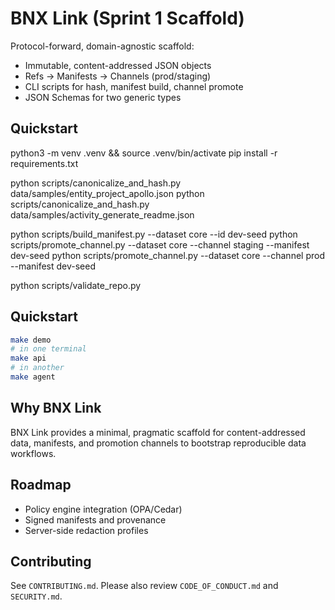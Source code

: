 # BNX Link (Sprint 1 Scaffold)

Protocol-forward, domain-agnostic scaffold:
- Immutable, content-addressed JSON objects
- Refs → Manifests → Channels (prod/staging)
- CLI scripts for hash, manifest build, channel promote
- JSON Schemas for two generic types

## Quickstart
python3 -m venv .venv && source .venv/bin/activate
pip install -r requirements.txt

python scripts/canonicalize_and_hash.py data/samples/entity_project_apollo.json
python scripts/canonicalize_and_hash.py data/samples/activity_generate_readme.json

python scripts/build_manifest.py --dataset core --id dev-seed
python scripts/promote_channel.py --dataset core --channel staging --manifest dev-seed
python scripts/promote_channel.py --dataset core --channel prod --manifest dev-seed

python scripts/validate_repo.py

## Quickstart
```bash
make demo
# in one terminal
make api
# in another
make agent
```

## Why BNX Link
BNX Link provides a minimal, pragmatic scaffold for content-addressed data, manifests, and promotion channels to bootstrap reproducible data workflows.

## Roadmap
- Policy engine integration (OPA/Cedar)
- Signed manifests and provenance
- Server-side redaction profiles

## Contributing
See `CONTRIBUTING.md`. Please also review `CODE_OF_CONDUCT.md` and `SECURITY.md`.
